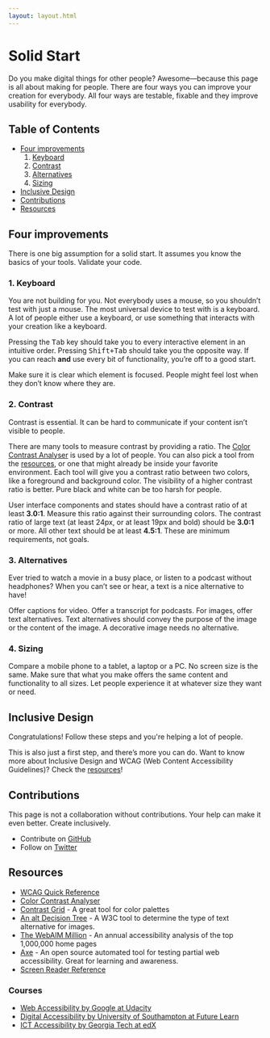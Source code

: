 ```yaml
---
layout: layout.html
---
```


# Solid Start

Do you make digital things for other people? Awesome—because this page is all about making for people. There are four ways you can improve your creation for everybody. All four ways are testable, fixable and they improve usability for everybody.

## Table of Contents

<ul>
  <li><a href="#four-things">Four improvements</a>
    <ol>
      <li><a href="#keyboard">Keyboard</a></li>
      <li><a href="#contrast">Contrast</a></li>
      <li><a href="#alternatives">Alternatives</a></li>
      <li><a href="#sizing">Sizing</a></li>
    </ol>
  </li>
  <li><a href="#inclusive-design">Inclusive Design</a></li>
  <li><a href="#contributions">Contributions</a></li>
  <li><a href="#resources">Resources</a></li>
</ul>

<h2 id="four-things">Four improvements</h2>

There is one big assumption for a solid start. It assumes you know the basics of your tools. Validate your code.

<h3 id="keyboard">1. Keyboard</h3>

You are not building for you.
Not everybody uses a mouse, so you shouldn’t test with just a mouse. The most universal device to test with is a keyboard. A lot of people either use a keyboard, or use something that interacts with your creation like a keyboard.

Pressing the <kbd>Tab</kbd> key should take you to every interactive element in an intuitive order. Pressing <kbd>Shift+Tab</kbd> should take you the opposite way. If you can reach **and** use every bit of functionality, you’re off to a good start.

Make sure it is clear which element is focused. People might feel lost when they don’t know where they are. 

<h3 id="contrast">2. Contrast</h3>

Contrast is essential. It can be hard to communicate if your content isn’t visible to people. 

There are many tools to measure contrast by providing a ratio. The [Color Contrast Analyser](https://developer.paciellogroup.com/resources/contrastanalyser/) is used by a lot of people. You can also pick a tool from the [resources](#resources), or one that might already be inside your favorite environment. Each tool will give you a contrast ratio between two colors, like a foreground and background color. The visibility of a higher contrast ratio is better. Pure black and white can be too harsh for people.

User interface components and states should have a contrast ratio of at least **3.0:1**. Measure this ratio against their surrounding colors. The contrast ratio of large text (at least 24px, or at least 19px and bold) should be **3.0:1** or more. All other text should be at least **4.5:1**. These are minimum requirements, not goals.

<h3 id="alternatives">3. Alternatives</h3>

Ever tried to watch a movie in a busy place, or listen to a podcast without headphones? When you can’t see or hear, a text is a nice alternative to have! 

Offer captions for video. Offer a transcript for podcasts. For images, offer text alternatives. Text alternatives should convey the purpose of the image or the content of the image. A decorative image needs no alternative.

<h3 id="sizing">4. Sizing</h3>

Compare a mobile phone to a tablet, a laptop or a PC. No screen size is the same. Make sure that what you make offers the same content and functionality to all sizes. Let people experience it at whatever size they want or need.

<h2 id="inclusive-design">Inclusive Design</h2>

Congratulations! Follow these steps and you're helping a lot of people. 

This is also just a first step, and there’s more you can do. Want to know more about Inclusive Design and WCAG (Web Content Accessibility Guidelines)? Check the [resources](#resources)!

<h2 id="contributions">Contributions</h2>

This page is not a collaboration without contributions. Your help can make it even better. Create inclusively.

- Contribute on [GitHub](https://github.com/erikkroes/solidStart)
- Follow on [Twitter](https://twitter.com/erikKroes)

<h2 id="resources">Resources</h2>

- [WCAG Quick Reference](https://www.w3.org/WAI/WCAG21/quickref/)
- [Color Contrast Analyser](https://developer.paciellogroup.com/resources/contrastanalyser/)
- [Contrast Grid](https://contrast-grid.eightshapes.com/) - A great tool for color palettes
- [An alt Decision Tree](https://www.w3.org/WAI/tutorials/images/decision-tree/) - A W3C tool to determine the type of text alternative for images.
- [The WebAIM Million](https://webaim.org/projects/million/) - An annual accessibility analysis of the top 1,000,000 home pages
- [Axe](https://www.deque.com/axe/) - An open source automated tool for testing partial web accessibility. Great for learning and awareness.
- [Screen Reader Reference](https://dequeuniversity.com/screenreaders/)

<h3 id="courses">Courses</h3>

- [Web Accessibility by Google at Udacity](https://www.udacity.com/course/web-accessibility--ud891)
- [Digital Accessibility by University of Southampton at Future Learn](https://www.futurelearn.com/courses/digital-accessibility)
- [ICT Accessibility by Georgia Tech at edX](https://www.edx.org/course/information-and-communication-technology-ict-acces)
